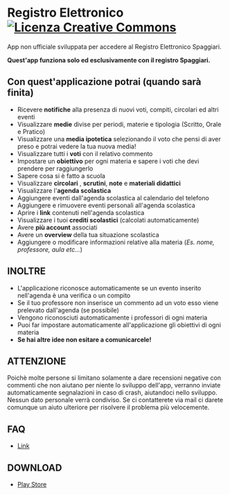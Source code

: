 # Registro Elettronico [![Licenza Creative Commons](https://i.creativecommons.org/l/by-nc/2.5/it/88x31.png)](http://creativecommons.org/licenses/by-nc/2.5/it/) 

App non ufficiale sviluppata per accedere al Registro Elettronico Spaggiari.

**Quest'app funziona solo ed esclusivamente con il registro Spaggiari.**

## Con quest'applicazione potrai  (quando sarà finita)
- Ricevere **notifiche** alla presenza di nuovi voti, compiti, circolari ed altri eventi
- Visualizzare **medie** divise per periodi, materie e tipologia (Scritto, Orale e Pratico)
- Visualizzare una **media ipotetica** selezionando il voto che pensi di aver preso e potrai vedere la tua nuova media!
- Visualizzare tutti i **voti** con il relativo commento
- Impostare un **obiettivo** per ogni materia e sapere i voti che devi prendere per raggiungerlo
- Sapere cosa si è fatto a scuola
- Visualizzare **circolari** , **scrutini**, **note** e **materiali didattici**
- Visualizzare l'**agenda scolastica**
- Aggiungere eventi dall'agenda scolastica al calendario del telefono
- Aggiungere e rimuovere eventi personali all'agenda scolastica 
- Aprire i **link** contenuti nell'agenda scolastica
- Visualizzare i tuoi **crediti scolastici** (calcolati automaticamente)
- Avere **più account** associati
- Avere un **overview** della tua situazione scolastica
- Aggiungere o modificare informazioni relative alla materia (_Es. nome, professore, aula etc..._)

## INOLTRE
- L'applicazione riconosce automaticamente se un evento inserito nell'agenda è una verifica o un compito
- Se il tuo professore non inserisce un commento ad un voto esso viene prelevato dall'agenda (se possibile)
- Vengono riconosciuti automaticamente i professori di ogni materia
- Puoi far impostare automaticamente all'applicazione gli obiettivi di ogni materia
- **Se hai altre idee non esitare a comunicarcele!**

## ATTENZIONE
Poichè molte persone si limitano solamente a dare recensioni negative con commenti che non aiutano per niente lo sviluppo dell'app, verranno inviate automaticamente segnalazioni in caso di crash, aiutandoci nello sviluppo. Nessun dato personale verrà condiviso. Se ci contatterete via mail ci darete comunque un aiuto ulteriore per risolvere il problema più velocemente. 


## FAQ
* [Link](https://gist.github.com/simoneluconi/d33d727a974508c24390384fd468fdb0)

## DOWNLOAD
* [Play Store](https://play.google.com/store/apps/details?id=com.sharpdroid.registroelettronico&hl=it)
